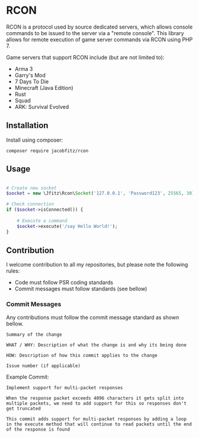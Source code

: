 # RCON

RCON is a protocol used by source dedicated servers, which allows console commands to be issued to the server via a "remote console".
This library allows for remote execution of game server commands via RCON using PHP 7.

Game servers that support RCON include (but are not limited to):

* Arma 3
* Garry's Mod
* 7 Days To Die
* Minecraft (Java Edition)
* Rust
* Squad
* ARK: Survival Evolved

## Installation 

Install using composer:

``` composer require jacobfitz/rcon ```

## Usage

```php 

# Create new socket
$socket = new \Jfitz\Rcon\Socket('127.0.0.1', 'Password123', 25565, 30);

# Check connection
if ($socket->isConnected()) {
    
    # Execute a command
    $socket->execute('/say Hello World!');
}

```

## Contribution 

I welcome contribution to all my repositories, but please note the following rules:

* Code must follow PSR coding standards
* Commit messages must follow standards (see bellow)

### Commit Messages

Any contributions must follow the commit message standard as shown bellow.

```
Summary of the change

WHAT / WHY: Description of what the change is and why its being done

HOW: Description of how this commit applies to the change

Issue number (if applicable) 
```

Example Commit:

``` 
Implement support for multi-packet responses

When the response packet exceeds 4096 characters it gets split into multiple packets, we need to add support for this so responses don't get truncated

This commit adds support for multi-packet responses by adding a loop in the execute method that will continue to read packets until the end of the response is found
```